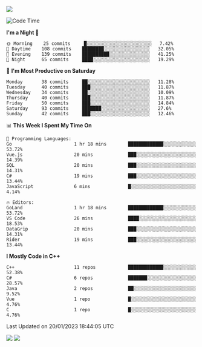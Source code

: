 ![](https://komarev.com/ghpvc/?username=lilpidgey&color=red)
<!--START_SECTION:waka-->
![Code Time](http://img.shields.io/badge/Code%20Time-1%2C472%20hrs%203%20mins-blue)

**I'm a Night 🦉** 

```text
🌞 Morning    25 commits     █░░░░░░░░░░░░░░░░░░░░░░░░   7.42% 
🌆 Daytime    108 commits    ████████░░░░░░░░░░░░░░░░░   32.05% 
🌃 Evening    139 commits    ██████████░░░░░░░░░░░░░░░   41.25% 
🌙 Night      65 commits     ████░░░░░░░░░░░░░░░░░░░░░   19.29%

```
📅 **I'm Most Productive on Saturday** 

```text
Monday       38 commits     ██░░░░░░░░░░░░░░░░░░░░░░░   11.28% 
Tuesday      40 commits     ███░░░░░░░░░░░░░░░░░░░░░░   11.87% 
Wednesday    34 commits     ██░░░░░░░░░░░░░░░░░░░░░░░   10.09% 
Thursday     40 commits     ███░░░░░░░░░░░░░░░░░░░░░░   11.87% 
Friday       50 commits     ███░░░░░░░░░░░░░░░░░░░░░░   14.84% 
Saturday     93 commits     ███████░░░░░░░░░░░░░░░░░░   27.6% 
Sunday       42 commits     ███░░░░░░░░░░░░░░░░░░░░░░   12.46%

```


📊 **This Week I Spent My Time On** 

```text
💬 Programming Languages: 
Go                       1 hr 18 mins        █████████████░░░░░░░░░░░░   53.72% 
Vue.js                   20 mins             ███░░░░░░░░░░░░░░░░░░░░░░   14.39% 
SQL                      20 mins             ███░░░░░░░░░░░░░░░░░░░░░░   14.31% 
C#                       19 mins             ███░░░░░░░░░░░░░░░░░░░░░░   13.44% 
JavaScript               6 mins              █░░░░░░░░░░░░░░░░░░░░░░░░   4.14%

🔥 Editors: 
GoLand                   1 hr 18 mins        █████████████░░░░░░░░░░░░   53.72% 
VS Code                  26 mins             ████░░░░░░░░░░░░░░░░░░░░░   18.53% 
DataGrip                 20 mins             ███░░░░░░░░░░░░░░░░░░░░░░   14.31% 
Rider                    19 mins             ███░░░░░░░░░░░░░░░░░░░░░░   13.44%

```

**I Mostly Code in C++** 

```text
C++                      11 repos            █████████████░░░░░░░░░░░░   52.38% 
C#                       6 repos             ███████░░░░░░░░░░░░░░░░░░   28.57% 
Java                     2 repos             ██░░░░░░░░░░░░░░░░░░░░░░░   9.52% 
Vue                      1 repo              █░░░░░░░░░░░░░░░░░░░░░░░░   4.76% 
C                        1 repo              █░░░░░░░░░░░░░░░░░░░░░░░░   4.76%

```



 Last Updated on 20/01/2023 18:44:05 UTC
<!--END_SECTION:waka-->
![](https://hit.yhype.me/github/profile?user_id=42968544)
![](https://komarev.com/ghpvc/?lilpidgey)
